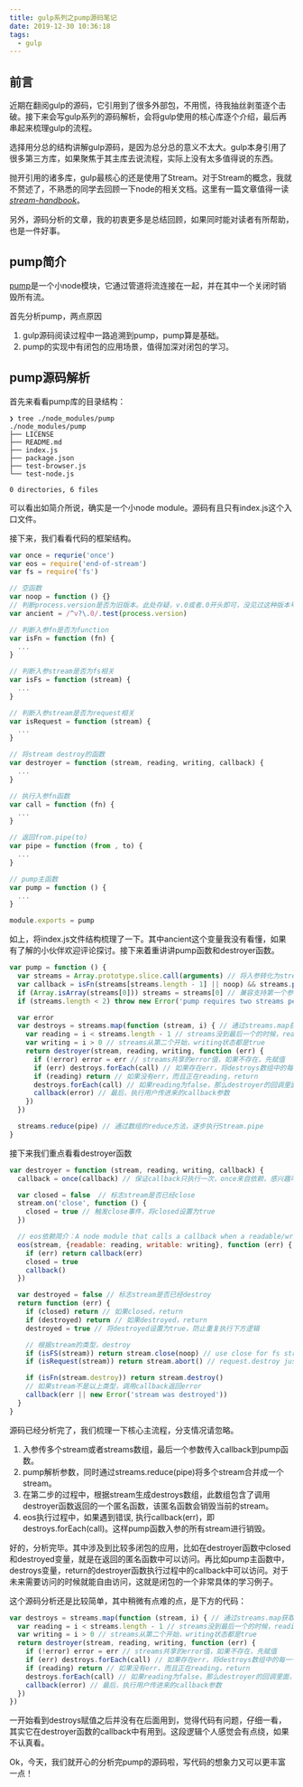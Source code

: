 ```yaml
---
title: gulp系列之pump源码笔记
date: 2019-12-30 10:36:18
tags:
  - gulp
---
```


## 前言
近期在翻阅gulp的源码，它引用到了很多外部包，不用慌，待我抽丝剥茧逐个击破。接下来会写gulp系列的源码解析，会将gulp使用的核心库逐个介绍，最后再串起来梳理gulp的流程。

选择用分总的结构讲解gulp源码，是因为总分总的意义不太大。gulp本身引用了很多第三方库，如果聚焦于其主库去说流程，实际上没有太多值得说的东西。

抛开引用的诸多库，gulp最核心的还是使用了Stream。对于Stream的概念，我就不赘述了，不熟悉的同学去回顾一下node的相关文档。这里有一篇文章值得一读 [*stream-handbook*](https://github.com/substack/stream-handbook)。

另外，源码分析的文章，我的初衷更多是总结回顾，如果同时能对读者有所帮助，也是一件好事。

## pump简介
[pump](https://github.com/mafintosh/pump)是一个小node模块，它通过管道将流连接在一起，并在其中一个关闭时销毁所有流。

首先分析pump，两点原因
1. gulp源码阅读过程中一路追溯到pump，pump算是基础。
2. pump的实现中有闭包的应用场景，值得加深对闭包的学习。

<!-- more -->
## pump源码解析
首先来看看pump库的目录结构：
```
❯ tree ./node_modules/pump
./node_modules/pump
├── LICENSE
├── README.md
├── index.js
├── package.json
├── test-browser.js
└── test-node.js

0 directories, 6 files
```
可以看出如简介所说，确实是一个小node module。源码有且只有index.js这个入口文件。

接下来，我们看看代码的框架结构。

```javascript
var once = requrie('once')
var eos = require('end-of-stream')
var fs = require('fs')

// 空函数
var noop = function () {}
// 判断process.version是否为旧版本。此处存疑，v.0或者.0开头即可，没见过这种版本号。
var ancient = /^v?\.0/.test(process.version)

// 判断入参fn是否为function
var isFn = function (fn) {
  ...
}

// 判断入参stream是否为fs相关
var isFs = function (stream) {
  ...
}

// 判断入参stream是否为request相关
var isRequest = function (stream) {
  ...
}

// 将stream destroy的函数
var destroyer = function (stream, reading, writing, callback) {
  ...
}

// 执行入参fn函数
var call = function (fn) {
  ...
}

// 返回from.pipe(to)
var pipe = function (from , to) {
  ...
}

// pump主函数
var pump = function () {
  ...
}

module.exports = pump
```

如上，将index.js文件结构梳理了一下。其中ancient这个变量我没有看懂，如果有了解的小伙伴欢迎评论探讨。接下来着重讲讲pump函数和destroyer函数。

```javascript
var pump = function () {
  var streams = Array.prototype.slice.call(arguments) // 将入参转化为streams数组
  var callback = isFn(streams[streams.length - 1] || noop) && streams.pop() || noop // callback的获取
  if (Array.isArray(streams[0])) streams = streams[0] // 兼容支持第一个参数是数组，传入所有的stream
  if (streams.length < 2) throw new Error('pump requires two streams per minimum') // 敲黑板，至少需要两个stream，否则你用pump干啥？

  var error
  var destroys = streams.map(function (stream, i) { // 通过streams.map获取destroy函数的数组，这个数组在未来的destroyer的callback中可能用到
    var reading = i < streams.length - 1 // streams没到最后一个的时候，reading状态都是true
    var writing = i > 0 // streams从第二个开始，writing状态都是true
    return destroyer(stream, reading, writing, function (err) {
      if (!error) error = err // streams共享的error值，如果不存在，先赋值
      if (err) destroys.forEach(call) // 如果存在err，将destroys数组中的每一个函数执行一遍，这个函数详情件destroyer分析
      if (reading) return // 如果没有err，而且正在reading，return
      destroys.forEach(call) // 如果reading为false，那么destroyer的回调里面，将destroys数组中的每一个函数执行一遍，这个函数详情件destroyer分析
      callback(error) // 最后，执行用户传进来的callback参数
    })
  })

  streams.reduce(pipe) // 通过数组的reduce方法，逐步执行Stream.pipe
}
```

接下来我们重点看看destroyer函数
```javascript
var destroyer = function (stream, reading, writing, callback) {
  callback = once(callback) // 保证callback只执行一次，once来自依赖，感兴趣可以自行查看

  var closed = false  // 标志stream是否已经close
  stream.on('close', function () {
    closed = true // 触发close事件，将closed设置为true
  })

  // eos依赖简介：A node module that calls a callback when a readable/writable/duplex stream has completed or failed.
  eos(stream, {readable: reading, writable: writing}, function (err) {
    if (err) return callback(err)
    closed = true
    callback()
  })

  var destroyed = false // 标志stream是否已经destroy
  return function (err) {
    if (closed) return // 如果closed，return
    if (destroyed) return // 如果destroyed，return
    destroyed = true // 将destroyed设置为true，防止重复执行下方逻辑

    // 根据stream的类型，destroy
    if (isFS(stream)) return stream.close(noop) // use close for fs streams to avoid fd leaks
    if (isRequest(stream)) return stream.abort() // request.destroy just do .end - .abort is what we want

    if (isFn(stream.destroy)) return stream.destroy()
    // 如果stream不是以上类型，调用callback返回error
    callback(err || new Error('stream was destroyed'))
  }
}
```

源码已经分析完了，我们梳理一下核心主流程，分支情况请忽略。
1. 入参传多个stream或者streams数组，最后一个参数传入callback到pump函数。
2. pump解析参数，同时通过streams.reduce(pipe)将多个stream合并成一个stream。
3. 在第二步的过程中，根据stream生成destroys数组，此数组包含了调用destroyer函数返回的一个匿名函数，该匿名函数会销毁当前的stream。
4. eos执行过程中，如果遇到错误, 执行callback(err)，即destroys.forEach(call)。这样pump函数入参的所有stream进行销毁。

好的，分析完毕。其中涉及到比较多闭包的应用，比如在destroyer函数中closed和destroyed变量，就是在返回的匿名函数中可以访问。再比如pump主函数中，destroys变量，return的destroyer函数执行过程中的callback中可以访问。对于未来需要访问的时候就能自由访问，这就是闭包的一个非常具体的学习例子。

这个源码分析还是比较简单，其中稍微有点难的点，是下方的代码：
```javascript
var destroys = streams.map(function (stream, i) { // 通过streams.map获取destroy函数的数组，这个数组在未来的destroyer的callback中可能用到
  var reading = i < streams.length - 1 // streams没到最后一个的时候，reading状态都是true
  var writing = i > 0 // streams从第二个开始，writing状态都是true
  return destroyer(stream, reading, writing, function (err) {
    if (!error) error = err // streams共享的error值，如果不存在，先赋值
    if (err) destroys.forEach(call) // 如果存在err，将destroys数组中的每一个函数执行一遍，这个函数详情件destroyer分析
    if (reading) return // 如果没有err，而且正在reading，return
    destroys.forEach(call) // 如果reading为false，那么destroyer的回调里面，将destroys数组中的每一个函数执行一遍，这个函数详情件destroyer分析
    callback(error) // 最后，执行用户传进来的callback参数
  })
})
```
一开始看到destroys赋值之后并没有在后面用到，觉得代码有问题，仔细一看，其实它在destroyer函数的callback中有用到。这段逻辑个人感觉会有点绕，如果不认真看。

Ok，今天，我们就开心的分析完pump的源码啦，写代码的想象力又可以更丰富一点！

